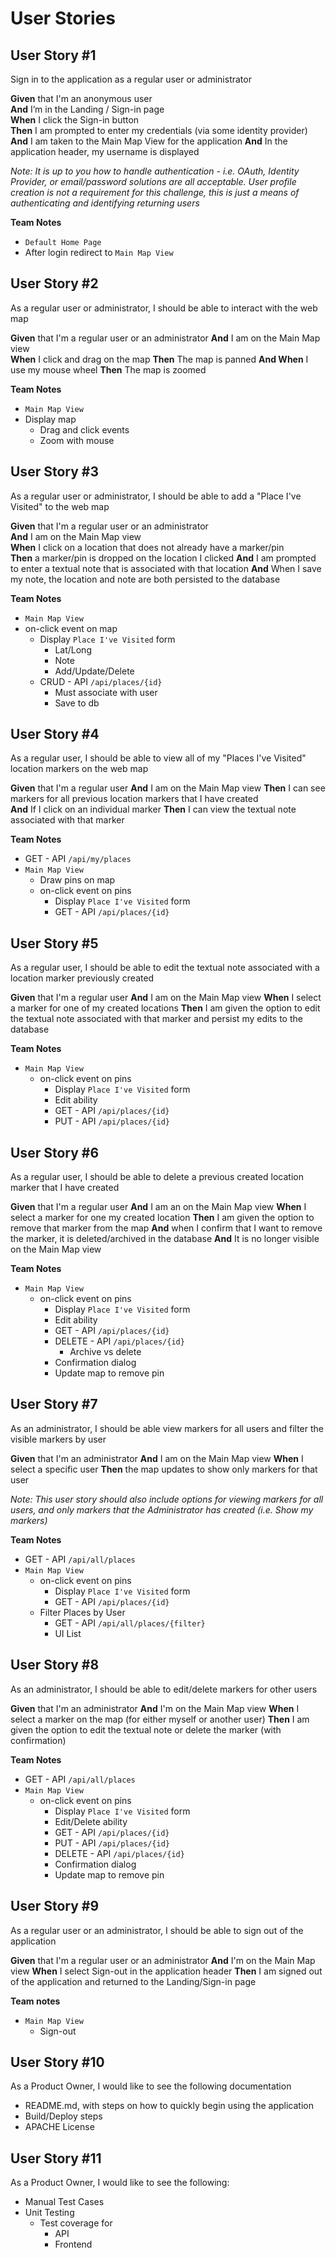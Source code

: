 # User Stories

## User Story #1
Sign in to the application as a regular user or administrator

**Given** that I'm an anonymous user  
**And** I’m in the Landing / Sign-in page  
**When** I click the Sign-in button  
**Then** I am prompted to enter my credentials (via some identity provider)
**And** I am taken to the Main Map View for the application
**And** In the application header, my username is displayed

*Note: It is up to you how to handle authentication - i.e. OAuth, Identity Provider, or email/password solutions are all acceptable.  User profile creation is not a requirement for this challenge, this is just a means of authenticating and identifying returning users*

**Team Notes**
- `Default Home Page`
- After login redirect to `Main Map View`

## User Story #2
As a regular user or administrator, I should be able to interact with the web map

**Given** that I'm a regular user or an administrator
**And** I am on the Main Map view      
**When** I click and drag on the map
**Then** The map is panned
**And When**  I use my mouse wheel
**Then** The map is zoomed

**Team Notes**
- `Main Map View`
- Display map
  - Drag and click events
  - Zoom with mouse

## User Story #3
As a regular user or administrator, I should be able to add a "Place I've Visited" to the web map

**Given** that I'm a regular user or an administrator      
**And** I am on the Main Map view   
**When** I click on a location that does not already have a marker/pin  
**Then** a marker/pin is dropped on the location I clicked
**And** I am prompted to enter a textual note that is associated with that location
**And** When I save my note, the location and note are both persisted to the database

**Team Notes**
- `Main Map View`
- on-click event on map
  - Display `Place I've Visited` form
    - Lat/Long
    - Note
    - Add/Update/Delete
  - CRUD - API `/api/places/{id}`
    - Must associate with user
    - Save to db
    
## User Story #4
As a regular user, I should be able to view all of my "Places I've Visited" location markers on the web map

**Given** that I'm a regular user 
**And** I am on the Main Map view
**Then** I can see markers for all previous location markers that I have created    
**And** If I click on an individual marker
**Then** I can view the textual note associated with that marker

**Team Notes**
- GET - API `/api/my/places`
- `Main Map View`
  - Draw pins on map
  - on-click event on pins
    - Display `Place I've Visited` form
    - GET - API `/api/places/{id}`
    
## User Story #5
As a regular user, I should be able to edit the textual note associated with a location marker previously created

**Given** that I'm a regular user
**And** I am on the Main Map view
**When** I select a marker for one of my created locations
**Then** I am given the option to edit the textual note associated with that marker and persist my edits to the database     

**Team Notes**
- `Main Map View`
  - on-click event on pins
    - Display `Place I've Visited` form
    - Edit ability
    - GET - API `/api/places/{id}`
    - PUT - API `/api/places/{id}`
    
## User Story #6
As a regular user, I should be able to delete a previous created location marker that I have created

**Given** that I'm a regular user
**And** I am an on the Main Map view
**When** I select a marker for one my created location 
**Then** I am given the option to remove that marker from the map
**And** when I confirm that I want to remove the marker, it is deleted/archived in the database
**And** It is no longer visible on the Main Map view

**Team Notes**
- `Main Map View`
  - on-click event on pins
    - Display `Place I've Visited` form
    - Edit ability
    - GET - API `/api/places/{id}`
    - DELETE - API `/api/places/{id}`
      - Archive vs delete
    - Confirmation dialog
    - Update map to remove pin
    
## User Story #7
As an administrator, I should be able view markers for all users and filter the visible markers by user

**Given** that I'm an administrator
**And** I am on the Main Map view
**When** I select a specific user
**Then** the map updates to show only markers for that user

*Note: This user story should also include options for viewing markers for all users, and only markers that the Administrator has created (i.e. Show my markers)*

**Team Notes**
- GET - API `/api/all/places`
- `Main Map View`
  - on-click event on pins
    - Display `Place I've Visited` form
    - GET - API `/api/places/{id}`
  - Filter Places by User
    - GET - API `/api/all/places/{filter}`
    - UI List
    
## User Story #8
As an administrator, I should be able to edit/delete markers for other users

**Given** that I'm an administrator
**And** I'm on the Main Map view
**When** I select a marker on the map (for either myself or another user)
**Then** I am given the option to edit the textual note or delete the marker (with confirmation) 

**Team Notes**
- GET - API `/api/all/places`
- `Main Map View`
  - on-click event on pins
    - Display `Place I've Visited` form
    - Edit/Delete ability
    - GET - API `/api/places/{id}`
    - PUT - API `/api/places/{id}`
    - DELETE - API `/api/places/{id}`
    - Confirmation dialog
    - Update map to remove pin
    
## User Story #9

As a regular user or an administrator, I should be able to sign out of the application

**Given** that I'm a regular user or an administrator
**And** I'm on the Main Map view
**When** I select Sign-out in the application header
**Then** I am signed out of the application and returned to the Landing/Sign-in page

**Team notes**
- `Main Map View`
  - Sign-out
  
## User Story #10

As a Product Owner, I would like to see the following documentation
- README.md, with steps on how to quickly begin using the application
- Build/Deploy steps
- APACHE License

## User Story #11

As a Product Owner, I would like to see the following: 
- Manual Test Cases
- Unit Testing
  - Test coverage for
    - API
    - Frontend
  
